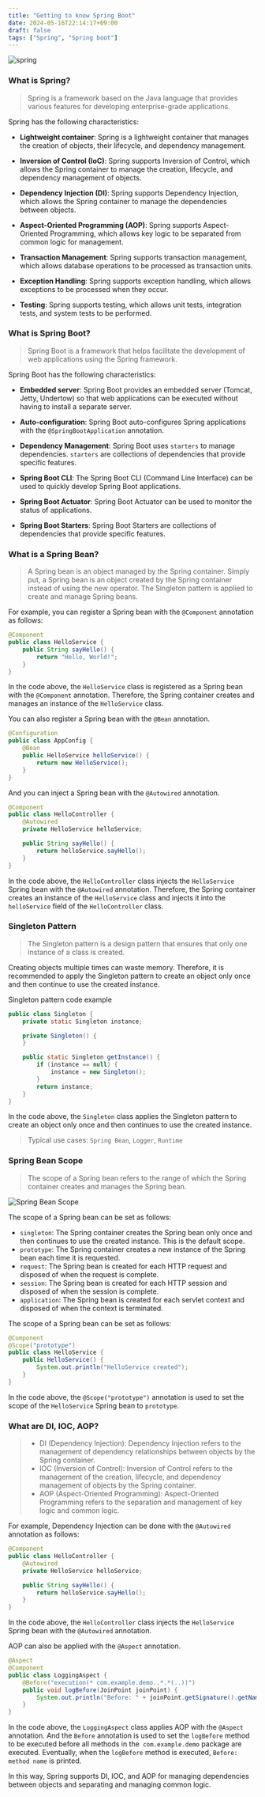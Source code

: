 ```yaml
---
title: "Getting to know Spring Boot"
date: 2024-05-16T22:14:17+09:00
draft: false
tags: ["Spring", "Spring boot"]
---
```


![spring](image.png)

### What is Spring?

> Spring is a framework based on the Java language that provides various features for developing enterprise-grade applications.

Spring has the following characteristics:

-   **Lightweight container**: Spring is a lightweight container that manages the creation of objects, their lifecycle, and dependency management.

-   **Inversion of Control (IoC)**: Spring supports Inversion of Control, which allows the Spring container to manage the creation, lifecycle, and dependency management of objects.

-   **Dependency Injection (DI)**: Spring supports Dependency Injection, which allows the Spring container to manage the dependencies between objects.

-   **Aspect-Oriented Programming (AOP)**: Spring supports Aspect-Oriented Programming, which allows key logic to be separated from common logic for management.

-   **Transaction Management**: Spring supports transaction management, which allows database operations to be processed as transaction units.

-   **Exception Handling**: Spring supports exception handling, which allows exceptions to be processed when they occur.

-   **Testing**: Spring supports testing, which allows unit tests, integration tests, and system tests to be performed.

### What is Spring Boot?

> Spring Boot is a framework that helps facilitate the development of web applications using the Spring framework.

Spring Boot has the following characteristics:

-   **Embedded server**: Spring Boot provides an embedded server (Tomcat, Jetty, Undertow) so that web applications can be executed without having to install a separate server.

-   **Auto-configuration**: Spring Boot auto-configures Spring applications with the `@SpringBootApplication` annotation.

-   **Dependency Management**: Spring Boot uses `starters` to manage dependencies. `starters` are collections of dependencies that provide specific features.

-   **Spring Boot CLI**: The Spring Boot CLI (Command Line Interface) can be used to quickly develop Spring Boot applications.

-   **Spring Boot Actuator**: Spring Boot Actuator can be used to monitor the status of applications.

-   **Spring Boot Starters**: Spring Boot Starters are collections of dependencies that provide specific features.

### What is a Spring Bean?

> A Spring bean is an object managed by the Spring container.
> Simply put, a Spring bean is an object created by the Spring container instead of using the new operator.
> The Singleton pattern is applied to create and manage Spring beans.

For example, you can register a Spring bean with the `@Component` annotation as follows:

```java
@Component
public class HelloService {
    public String sayHello() {
        return "Hello, World!";
    }
}
```

In the code above, the `HelloService` class is registered as a Spring bean with the `@Component` annotation.
Therefore, the Spring container creates and manages an instance of the `HelloService` class.

You can also register a Spring bean with the `@Bean` annotation.

```java
@Configuration
public class AppConfig {
    @Bean
    public HelloService helloService() {
        return new HelloService();
    }
}
```

And you can inject a Spring bean with the `@Autowired` annotation.

```java
@Component
public class HelloController {
    @Autowired
    private HelloService helloService;

    public String sayHello() {
        return helloService.sayHello();
    }
}
```

In the code above, the `HelloController` class injects the `HelloService` Spring bean with the `@Autowired` annotation.
Therefore, the Spring container creates an instance of the `HelloService` class and injects it into the `helloService` field of the `HelloController` class.

### Singleton Pattern

> The Singleton pattern is a design pattern that ensures that only one instance of a class is created.

Creating objects multiple times can waste memory.
Therefore, it is recommended to apply the Singleton pattern to create an object only once and then continue to use the created instance.

Singleton pattern code example

```java
public class Singleton {
    private static Singleton instance;

    private Singleton() {
    }

    public static Singleton getInstance() {
        if (instance == null) {
            instance = new Singleton();
        }
        return instance;
    }
}
```

In the code above, the `Singleton` class applies the Singleton pattern to create an object only once and then continues to use the created instance.

> Typical use cases: `Spring Bean`, `Logger`, `Runtime`

### Spring Bean Scope

> The scope of a Spring bean refers to the range of which the Spring container creates and manages the Spring bean.

![Spring Bean Scope](image-1.png)

The scope of a Spring bean can be set as follows:

-   `singleton`: The Spring container creates the Spring bean only once and then continues to use the created instance. This is the default scope.
-   `prototype`: The Spring container creates a new instance of the Spring bean each time it is requested.
-   `request`: The Spring bean is created for each HTTP request and disposed of when the request is complete.
-   `session`: The Spring bean is created for each HTTP session and disposed of when the session is complete.
-   `application`: The Spring bean is created for each servlet context and disposed of when the context is terminated.

The scope of a Spring bean can be set as follows:

```java
@Component
@Scope("prototype")
public class HelloService {
    public HelloService() {
        System.out.println("HelloService created");
    }
}
```

In the code above, the `@Scope("prototype")` annotation is used to set the scope of the `HelloService` Spring bean to `prototype`.

### What are DI, IOC, AOP?

> -   DI (Dependency Injection): Dependency Injection refers to the management of dependency relationships between objects by the Spring container.
> -   IOC (Inversion of Control): Inversion of Control refers to the management of the creation, lifecycle, and dependency management of objects by the Spring container.
> -   AOP (Aspect-Oriented Programming): Aspect-Oriented Programming refers to the separation and management of key logic and common logic.

For example, Dependency Injection can be done with the `@Autowired` annotation as follows:

```java
@Component
public class HelloController {
    @Autowired
    private HelloService helloService;

    public String sayHello() {
        return helloService.sayHello();
    }
}
```

In the code above, the `HelloController` class injects the `HelloService` Spring bean with the `@Autowired` annotation.

AOP can also be applied with the `@Aspect` annotation.

```java
@Aspect
@Component
public class LoggingAspect {
    @Before("execution(* com.example.demo..*.*(..))")
    public void logBefore(JoinPoint joinPoint) {
        System.out.println("Before: " + joinPoint.getSignature().getName());
    }
}
```

In the code above, the `LoggingAspect` class applies AOP with the `@Aspect` annotation.
And the `Before` annotation is used to set the `logBefore` method to be executed before all methods in the` com.example.demo` package are executed.
Eventually, when the `logBefore` method is executed, `Before: method name` is printed.

In this way, Spring supports DI, IOC, and AOP for managing dependencies between objects and separating and managing common logic.
